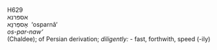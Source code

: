 <body>
  <p>H629<br>  אספּרנא  <br> אָספַּרנָא  ‎  ‘osparnâ‘  <br><i>os-par-naw‘ </i><br>(Chaldee); of Persian derivation; <i>diligently: - </i>fast, forthwith, speed (-ily)<br></p>
 </body>